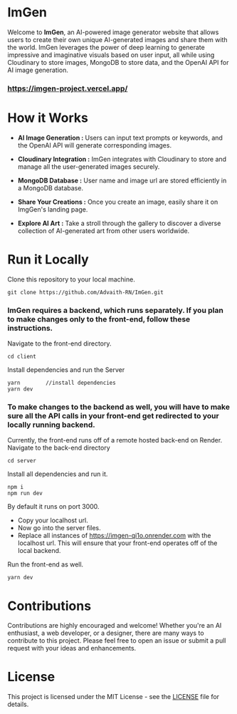 # ImGen

Welcome to **ImGen**, an AI-powered image generator website that allows users to create their own unique AI-generated images and share them with the world. ImGen leverages the power of deep learning to generate impressive and imaginative visuals based on user input, all while using Cloudinary to store images, MongoDB to store data, and the OpenAI API for AI image generation.

### https://imgen-project.vercel.app/

# How it Works

- **AI Image Generation :** Users can input text prompts or keywords, and the OpenAI API will generate corresponding images.
  
- **Cloudinary Integration :** ImGen integrates with Cloudinary to store and manage all the user-generated images securely.
  
- **MongoDB Database :** User name and image url are stored efficiently in a MongoDB database.
  
- **Share Your Creations :** Once you create an image, easily share it on ImgGen's landing page.
  
- **Explore AI Art :** Take a stroll through the gallery to discover a diverse collection of AI-generated art from other users worldwide.

# Run it Locally
Clone this repository to your local machine.
```
git clone https://github.com/Advaith-RN/ImGen.git
```
### ImGen requires a backend, which runs separately. If you plan to make changes only to the front-end, follow these instructions.

Navigate to the front-end directory.
```
cd client
```
Install dependencies and run the Server
```
yarn        //install dependencies
yarn dev 
```
### To make changes to the backend as well, you will have to make sure all the API calls in your front-end get redirected to your locally running backend.
Currently, the front-end runs off of a remote hosted back-end on Render.
Navigate to the back-end directory
```
cd server
```
Install all dependencies and run it.
```
npm i
npm run dev
```
By default it runs on port 3000. 
- Copy your localhost url. 
- Now go into the server files.
- Replace all instances of https://imgen-qi1o.onrender.com with the localhost url. 
This will ensure that your front-end operates off of the local backend.

Run the front-end as well.
```
yarn dev
```

# Contributions
Contributions are highly encouraged and welcome! Whether you're an AI enthusiast, a web developer, or a designer, there are many ways to contribute to this project. Please feel free to open an issue or submit a pull request with your ideas and enhancements.

# License
This project is licensed under the MIT License - see the [LICENSE](LICENSE) file for details.























